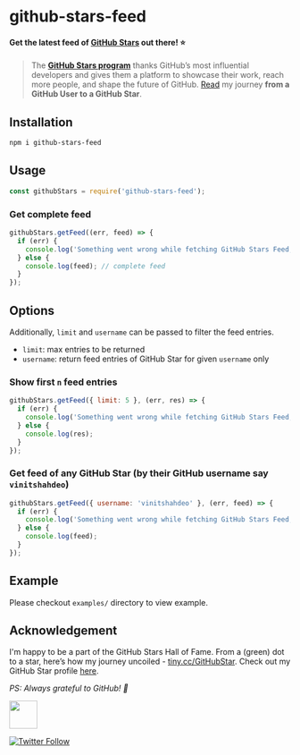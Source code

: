 # github-stars-feed 
#### Get the latest feed of [GitHub Stars](https://stars.github.com/profiles/) out there! ⭐

> The **[GitHub Stars program](https://stars.github.com/)** thanks GitHub’s most influential developers and gives them a platform to showcase their work, reach more people, and shape the future of GitHub. [Read](https://dev.to/vinitshahdeo/milepost-from-a-github-user-to-a-github-star-2o36) my journey **from a GitHub User to a GitHub Star**.

## Installation

```bash
npm i github-stars-feed
```

## Usage

```js
const githubStars = require('github-stars-feed');
```

### Get complete feed
```js
githubStars.getFeed((err, feed) => {
  if (err) {
    console.log('Something went wrong while fetching GitHub Stars Feed, please try after sometime');
  } else {
    console.log(feed); // complete feed
  }
});
```

## Options

Additionally, `limit` and `username` can be passed to filter the feed entries.

- `limit`: max entries to be returned
- `username`: return feed entries of GitHub Star for given `username` only

### Show first `n` feed entries

```js
githubStars.getFeed({ limit: 5 }, (err, res) => {
  if (err) {
    console.log('Something went wrong while fetching GitHub Stars Feed, please try after sometime');
  } else {
    console.log(res);
  }
});
```

### Get feed of any GitHub Star (by their GitHub username say `vinitshahdeo`)

```js
githubStars.getFeed({ username: 'vinitshahdeo' }, (err, feed) => {
  if (err) {
    console.log('Something went wrong while fetching GitHub Stars Feed, please try after sometime');
  } else {
    console.log(feed);
  }
});
```
## Example

Please checkout `examples/` directory to view example.

## Acknowledgement

I'm happy to be a part of the GitHub Stars Hall of Fame. From a (green) dot to a star, here’s how my journey uncoiled - [tiny.cc/GitHubStar](https://tiny.cc/GitHubStar). Check out my GitHub Star profile [here](https://stars.github.com/profiles/vinitshahdeo/).

*PS: Always grateful to GitHub! 🖤*

<a href='https://stars.github.com/profiles/vinitshahdeo/'><img src='https://github.blog/wp-content/uploads/2020/09/github-stars-logo_Color.png' width='50px' height='50px' /></a>

[![Twitter Follow](https://img.shields.io/twitter/follow/Vinit_Shahdeo?style=social)](https://twitter.com/Vinit_Shahdeo)

